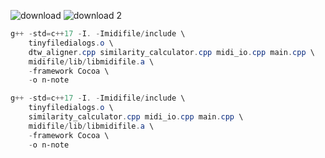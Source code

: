 

![download](https://github.com/user-attachments/assets/4528b7ab-3f89-4432-adbc-7592ec33534a)
![download 2](https://github.com/user-attachments/assets/2f9bed8f-0cac-4f9b-843e-b6a3606d2e4d)





```powershell
g++ -std=c++17 -I. -Imidifile/include \
    tinyfiledialogs.o \
    dtw_aligner.cpp similarity_calculator.cpp midi_io.cpp main.cpp \
    midifile/lib/libmidifile.a \
    -framework Cocoa \
    -o n-note
```

```powershell
g++ -std=c++17 -I. -Imidifile/include \
    tinyfiledialogs.o \
    similarity_calculator.cpp midi_io.cpp main.cpp \
    midifile/lib/libmidifile.a \
    -framework Cocoa \
    -o n-note
